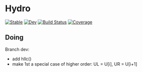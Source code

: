 # Hydro

[![Stable](https://img.shields.io/badge/docs-stable-blue.svg)](https://chongchonghe.github.io/Hydro.jl/stable/)
[![Dev](https://img.shields.io/badge/docs-dev-blue.svg)](https://chongchonghe.github.io/Hydro.jl/dev/)
[![Build Status](https://github.com/chongchonghe/Hydro.jl/actions/workflows/CI.yml/badge.svg?branch=main)](https://github.com/chongchonghe/Hydro.jl/actions/workflows/CI.yml?query=branch%3Amain)
[![Coverage](https://codecov.io/gh/chongchonghe/Hydro.jl/branch/main/graph/badge.svg)](https://codecov.io/gh/chongchonghe/Hydro.jl)

## Doing

Branch dev:
- add hllc()
- make 1st a special case of higher order: UL = U[i], UR = U[i+1]
